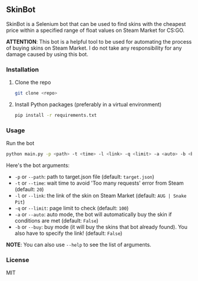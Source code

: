 ## SkinBot

SkinBot is a Selenium bot that can be used to find skins with the cheapest price within a specified range of float values on Steam Market for CS:GO.

**ATTENTION**: This bot is a helpful tool to be used for automating the process of buying skins on Steam Market. I do not take any responsibility for any damage caused by using this bot.

### Installation

1. Clone the repo
   ```sh
   git clone <repo>
   ```
2. Install Python packages (preferably in a virtual environment)
   ```sh
   pip install -r requirements.txt
    ```

### Usage

Run the bot
   ```sh
   python main.py -p <path> -t <time> -l <link> -q <limit> -a <auto> -b <buy>
   ``` 

Here's the bot arguments:
- `-p` or `--path`: path to target.json file (default: `target.json`)
- `-t` or `--time`: wait time to avoid 'Too many requests' error from Steam (default: `20`)
- `-l` or `--link`: the link of the skin on Steam Market (default: `AUG | Snake Pit`)
- `-q` or `--limit`: page limit to check (default: `100`)
- `-a` or `--auto`: auto mode, the bot will automatically buy the skin if conditions are met (default: `False`)
- `-b` or `--buy`: buy mode (it will buy the skins that bot already found). You also have to specify the link! (default: `False`)

**NOTE**: You can also use `--help` to see the list of arguments.
### License
MIT
   